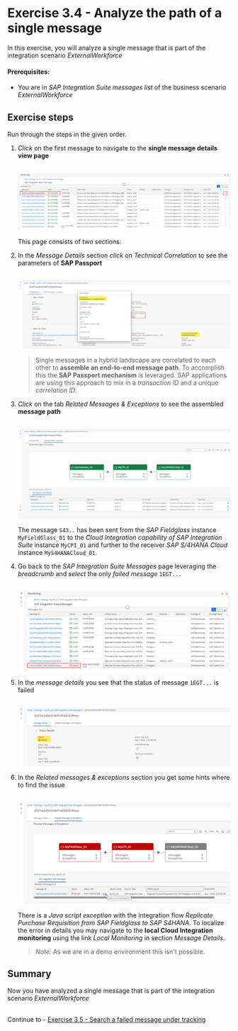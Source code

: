 # Exercise 3.4 - Analyze the path of a single message

In this exercise, you will analyze a single message that is part of the integration scenario *ExternalWorkforce*

#### Prerequisites:

- You are in *SAP Integration Suite messages list* of the business scenario *ExternalWorkforce*

## Exercise steps

Run through the steps in the given order.

1.	*Click* on the first message to navigate to the **single message details view page**

    <br>![](/exercises/ex3/images/IMWorkforceFirstMessage.png) 

    This page consists of two sections:
     
2. In the *Message Details* section *click* on *Technical Correlation* to see the parameters of **SAP Passport**

    <br>![](/exercises/ex3/images/IMWorkforceSAPPassport.png)

    >
    > Single messages in a hybrid landscape are correlated to each other to **assemble an end-to-end message path**. To accomplish this the **SAP Passport mechanism** is leveraged. SAP applications are using this approach to mix in a *transaction ID* and a unique *correlation ID*.
    > 

3. *Click* on the tab *Related Messages & Exceptions* to see the assembled **message path**

    <br>![](/exercises/ex3/images/IMWorkforceMessagePath.png) 

    The message `S43..` has been sent from the *SAP Fieldglass* instance `MyFieldGlass_01` to the *Cloud Integration capability of SAP Integration Suite* instance `MyCPI_01` and further to the receiver *SAP S/4HANA Cloud* instance `MyS4HANACloud_01`.
    
4. Go back to the *SAP Integration Suite Messages* page leveraging the *breadcrumb* and *select* the only *failed message* `1EGT...`

    <br>![](/exercises/ex3/images/IMWorkforceFailedMessage.png)

5. In the *message details* you see that the status of message `1EGT...` is failed

    <br>![](/exercises/ex3/images/IMWorkforceMessageDetailsFailed.png)

6. In the *Related messages & exceptions* section you get some hints where to find the issue

    <br>![](/exercises/ex3/images/IMWorkforceFailedMessagePath.png)

    There is a *Java script exception* with the integration flow *Replicate Purchase Requisition from SAP Fieldglass to SAP S4HANA*. To localize the error in details you may navigate to the **local Cloud Integration monitoring** using the link *Local Monitoring* in section *Message Details*. 

    >
    > *Note:* As we are in a demo environment this isn't possible.
    >    
    
    
## Summary

Now you have analyzed a single message that is part of the integration scenario *ExternalWorkforce*

<br>Continue to - [Exercise 3.5 - Search a failed message under tracking](/exercises/ex3/ex35/)
